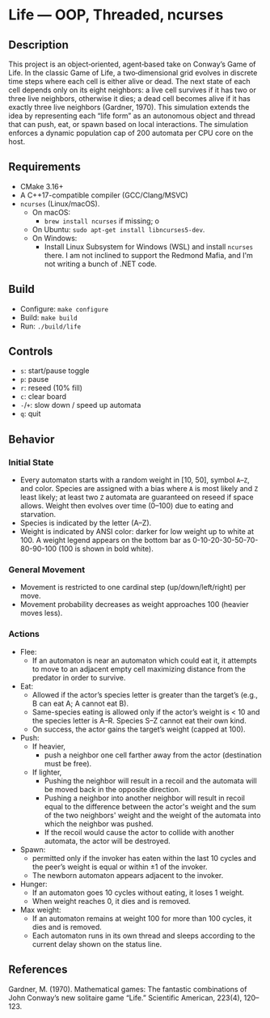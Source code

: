 # Life — OOP, Threaded, ncurses

## Description
This project is an object‑oriented, agent‑based take on Conway’s Game of Life. In the classic Game of Life, a 
two‑dimensional grid evolves in discrete time steps where each cell is either alive or dead. The next state of each 
cell depends only on its eight neighbors: a live cell survives if it has two or three live neighbors, otherwise it 
dies; a dead cell becomes alive if it has exactly three live neighbors (Gardner, 1970). This simulation extends the 
idea by representing each “life form” as an autonomous object and thread that can push, eat, or spawn based on local 
interactions. The simulation enforces a dynamic population cap of 200 automata per CPU core on the host.

## Requirements

- CMake 3.16+
- A C++17-compatible compiler (GCC/Clang/MSVC)
- `ncurses` (Linux/macOS). 
  - On macOS: 
    - `brew install ncurses` if missing; o
  - On Ubuntu:
    `sudo apt-get install libncurses5-dev`.
  - On Windows:
    - Install Linux Subsystem for Windows (WSL) and install `ncurses` there.
      I am not inclined to support the Redmond Mafia, and I'm not writing a bunch of .NET code.

## Build

- Configure: `make configure`
- Build: `make build`
- Run: `./build/life`

## Controls

- `s`: start/pause toggle
- `p`: pause
- `r`: reseed (10% fill)
- `c`: clear board
- `-`/`+`: slow down / speed up automata
- `q`: quit

## Behavior

### Initial State
- Every automaton starts with a random weight in [10, 50], symbol `A`–`Z`, and color. Species are assigned with a bias
  where `A` is most likely and `Z` least likely; at least two `Z` automata are guaranteed on reseed if space allows.
  Weight then evolves over time (0–100) due to eating and starvation.
- Species is indicated by the letter (A–Z). 
- Weight is indicated by ANSI color: darker for low weight up to white at 100. A weight legend appears on the bottom 
  bar as 0-10-20-30-50-70-80-90-100 (100 is shown in bold white).

### General Movement
- Movement is restricted to one cardinal step (up/down/left/right) per move.
- Movement probability decreases as weight approaches 100 (heavier moves less).

### Actions
- Flee:
  - If an automaton is near an automaton which could eat it, it attempts to move to an adjacent empty cell maximizing 
    distance from the predator in order to survive.
- Eat: 
  - Allowed if the actor’s species letter is greater than the target’s (e.g., B can eat A; A cannot eat B).
  - Same-species eating is allowed only if the actor’s weight is < 10 and the species letter is A–R. Species S–Z cannot eat their own kind.
  - On success, the actor gains the target’s weight (capped at 100).
- Push: 
  - If heavier, 
    - push a neighbor one cell farther away from the actor (destination must be free).
  - If lighter, 
    - Pushing the neighbor will result in a recoil and the automata will be moved back in the opposite direction.
    - Pushing a neighbor into another neighbor will result in recoil equal to the difference between the actor's weight
      and the sum of the two neighbors' weight and the weight of the automata into which the neighbor was pushed.
    - If the recoil would cause the actor to collide with another automata, the actor will be destroyed.
- Spawn: 
  - permitted only if the invoker has eaten within the last 10 cycles and the peer’s weight is equal or within ±1 
    of the invoker.
  - The newborn automaton appears adjacent to the invoker.
- Hunger: 
  - If an automaton goes 10 cycles without eating, it loses 1 weight.
  - When weight reaches 0, it dies and is removed.
- Max weight: 
  - If an automaton remains at weight 100 for more than 100 cycles, it dies and is removed.
  - Each automaton runs in its own thread and sleeps according to the current delay shown on the status line.

## References

Gardner, M. (1970). Mathematical games: The fantastic combinations of John Conway’s new
     solitaire game “Life.” Scientific American, 223(4), 120–123.

